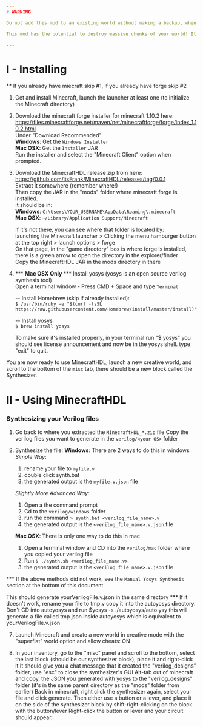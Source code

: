```yaml
---
# WARNING

Do not add this mod to an existing world without making a backup, when circuits are generated, the entire volume that the circuit will take up is deleted and there is no way to know the size of the generated circuit before having generated it once.

This mod has the potential to destroy massive chunks of your world! It is intended to be used in creative, superflat worlds that are dedicated specifically to this mod.

---
```

# I - Installing

** If you already have miecraft skip #1, if you already have forge skip #2

1. Get and install Minecraft, launch the launcher at least one (to initialize the Minecraft directory)

2. Download the minecraft forge installer for minecraft 1.10.2 here:   
    https://files.minecraftforge.net/maven/net/minecraftforge/forge/index_1.10.2.html  
    Under "Download Recommended"  
    **Windows**: Get the `Windows Installer`  
    **Mac OSX**: Get the `Installer` JAR  
    Run the installer and select the "Minecraft Client" option when prompted.  

3. Download the MinecraftHDL release zip from here:  
    https://github.com/itsFrank/MinecraftHDL/releases/tag/0.0.1  
    Extract it somewhere (remember where!)  
    Then copy the JAR in the "mods" folder where minecraft forge is installed.  
    It should be in:  
    **Windows**: `C:\Users\YOUR_USERNAME\AppData\Roaming\.minecraft`  
    **Mac OSX**: `~/Library/Application Support/Minecraft`  

    If it's not there, you can see where that folder is located by:  
    launching the Minecraft launcher >  Clicking the menu hamburger button at the top right >   launch options > forge  
    On that page, in the "game directory" box is where forge is installed, there is a green arrow to open the directory in the explorer/finder  
    Copy the MinecraftHDL JAR in the mods directory in there  

4. *** **Mac OSX Only** *** Install yosys (yosys is an open source verilog synthesis tool)  
    Open a terminal window - Press CMD + Space and type `Terminal` 

    -- Install Homebrew (skip if already installed):  
    `$ /usr/bin/ruby -e "$(curl -fsSL https://raw.githubusercontent.com/Homebrew/install/master/install)"` 
    
    -- Install yosys  
    `$ brew install yosys`  
    
    To make sure it's installed properly, in your terminal run "$ yosys" you should see license announcement and now be in the yosys shell. type "exit" to quit.  


You are now ready to use MinecraftHDL, launch a new creative world, and scroll to the bottom of the `misc` tab, there should be a new block called the Synthesizer.

# II - Using MinecraftHDL

### Synthesizing your Verilog files

1. Go back to where you extracted the `MinecraftHDL_*.zip` file
Copy the verilog files you want to generate in the `verilog/<your OS>` folder

2. Synthesize the file:
**Windows**:
There are 2 ways to do this in windows
*Simple Way*:
    1. rename your file to `myfile.v`
    2. double click synth.bat
    3. the generated output is the `myfile.v.json` file

    *Slightly More Advanced Way:*
    1. Open a the command prompt
    2. Cd to the `verilog/windows` folder
    3. run the command `> synth.bat <verilog_file_name>.v`
    4. the generated output is the `<verilog_file_name>.v.json` file

    **Mac OSX**:
    There is only one way to do this in mac
    1. Open a terminal window and CD into the `verilog/mac` folder where you copied your verilog file
    2. Run `$ ./synth.sh <verilog_file_name.v>`
    3. the generated output is the `<verilog_file_name>.v.json` file
    
    
 *** If the above methods did not work, see the `Manual Yosys Synthesis` section at the bottom of this document 

This should generate yourVerilogFile.v.json in the same directory
*** If it doesn't work, rename your file to tmp.v copy it into the autoyosys directory. Don't CD into autoyosys and run $yosys -s ./autoyosys/auto.ysy
        this will generate a file called tmp.json inside autoyosys which is equivalent to yourVerilogFile.v.json

7. Launch Minecraft and create a new world in creative mode with the "superflat" world option and allow cheats: ON

8. In your inventory, go to the "misc" panel and scroll to the bottom, select the last block (should be our synthesizer block), place it and right-click it
It should give you a chat message that it created the "verilog_designs" folder, use "esc" to close the synthesizer's GUI
Alt-tab out of minecraft and copy, the JSON you generated with yosys to the "verilog_designs" folder (it's in the same parent directory as the "mods" folder from earlier)
Back in minecraft, right click the synthesizer again, select your file and click generate.
Then either use a button or a lever, and place it on the side of the synthesizer block by shift-right-clicking on the block with the button/lever
Right-click the button or lever and your circuit should appear.
